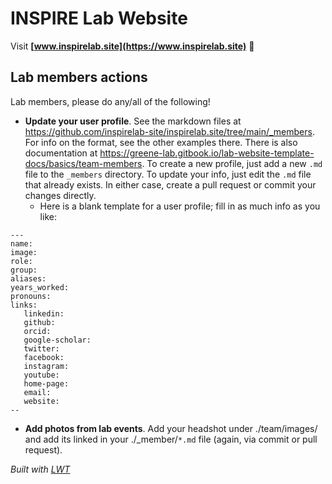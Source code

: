 
# INSPIRE Lab Website

Visit **[www.inspirelab.site](https://www.inspirelab.site)** 🚀



## Lab members actions

Lab members, please do any/all of the following!

* **Update your user profile**. See the markdown files at https://github.com/inspirelab-site/inspirelab.site/tree/main/_members.  For info on the format, see the other examples there. There is also documentation at https://greene-lab.gitbook.io/lab-website-template-docs/basics/team-members. To create a new profile, just add a new `.md` file to the `_members` directory. To update your info, just edit the `.md` file that already exists.  In either case, create a pull request or commit your changes directly.
    * Here is a blank template for a user profile; fill in as much info as you like:

```
---
name: 
image: 
role:  
group:  
aliases:
years_worked:
pronouns: 
links:
   linkedin: 
   github:
   orcid: 
   google-scholar:
   twitter:
   facebook:
   instagram: 
   youtube:
   home-page:
   email:
   website:
--
```

* **Add photos from lab events**. Add your headshot under ./team/images/ and add its linked in your ./_member/`*.md` file (again, via commit or pull request).


_Built with [LWT](https://greene-lab.gitbook.io/lab-website-template-docs)_
